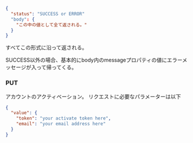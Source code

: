 ```json
{
  "status": "SUCCESS or ERROR"
  "body": {
    "この中の値として全て返される。"
  }
}
```
すべてこの形式に沿って返される。

SUCCESS以外の場合、基本的にbody内のmessageプロパティの値にエラーメッセージが入って帰ってくる。

### PUT
アカウントのアクティベーション。
リクエストに必要なパラメーターは以下
```json
{
  "value": {
    "token": "your activate token here",
    "email": "your email address here"
  }
}
```
